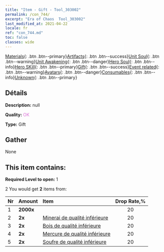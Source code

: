 ```yaml
---
title: "Item - Gift - Tool_303002"
permalink: /con_744/
excerpt: "Era of Chaos  Tool_303002"
last_modified_at: 2021-04-22
locale: fr
ref: "con_744.md"
toc: false
classes: wide
---
```

 [Materials](/ItemsFR/){: .btn .btn--primary}[Artifacts](/ItemsFR/Artifacts/){: .btn .btn--success}[Unit Soul](/ItemsFR/UnitSoul/){: .btn .btn--warning}[Unit Awakening](/ItemsFR/UnitAwakening/){: .btn .btn--danger}[Hero Soul](/ItemsFR/HeroSoul/){: .btn .btn--info}[Hero SKill](/ItemsFR/HeroSkill/){: .btn .btn--primary}[Gift](/ItemsFR/Gift/){: .btn .btn--success}[Event related](/ItemsFR/Events/){: .btn .btn--warning}[Avatars](/ItemsFR/Avatars/){: .btn .btn--danger}[Consumables](/ItemsFR/Consumables/){: .btn .btn--info}[Unknown](/ItemsFR/Unknown/){: .btn .btn--primary}

## Détails
 **Description:** null

 **Quality:** <span style="color: #DA70D6">OK</span>

 **Type:** Gift

## Gather

  None

## This item contains:

 **Required Level to open:** 1

 2 You would get **2** items  from:

  | Nr | Amount |     Item    | Drop Rate,% |
  |:---|:-------|:------------|:---------:|
  | 1 |  **2000x** | <i class="fas fa-coins"/> | 20 | 
  | 2 |  **2x** | [Minerai de qualité inférieure](/ItemsFR/mat_1/) | 20 | 
  | 3 |  **2x** | [Bois de qualité inférieure](/ItemsFR/mat_1/) | 20 | 
  | 4 |  **2x** | [Mercure de qualité inférieure](/ItemsFR/mat_2/) | 20 | 
  | 5 |  **2x** | [Soufre de qualité inférieure](/ItemsFR/mat_3/) | 20 | 
